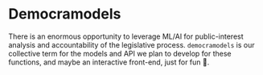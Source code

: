 # Democramodels

There is an enormous opportunity to leverage ML/AI for public-interest analysis and accountability of the legislative process. `democramodels` is our collective term for the models
and API we plan to develop for these functions, and maybe an interactive front-end, just for fun 🤖.
